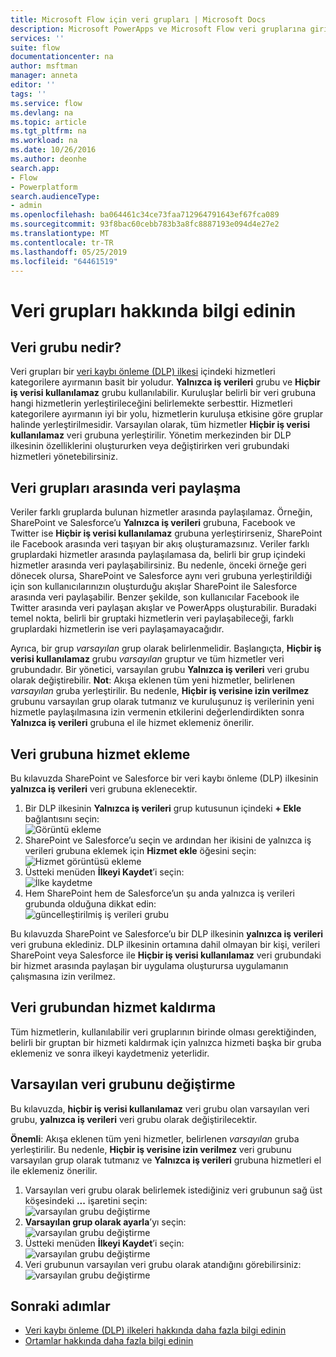 ```yaml
---
title: Microsoft Flow için veri grupları | Microsoft Docs
description: Microsoft PowerApps ve Microsoft Flow veri gruplarına giriş.
services: ''
suite: flow
documentationcenter: na
author: msftman
manager: anneta
editor: ''
tags: ''
ms.service: flow
ms.devlang: na
ms.topic: article
ms.tgt_pltfrm: na
ms.workload: na
ms.date: 10/26/2016
ms.author: deonhe
search.app:
- Flow
- Powerplatform
search.audienceType:
- admin
ms.openlocfilehash: ba064461c34ce73faa712964791643ef67fca089
ms.sourcegitcommit: 93f8bac60cebb783b3a8fc8887193e094d4e27e2
ms.translationtype: MT
ms.contentlocale: tr-TR
ms.lasthandoff: 05/25/2019
ms.locfileid: "64461519"
---
```

# <a name="learn-all-about-data-groups"></a>Veri grupları hakkında bilgi edinin
## <a name="what-is-a-data-group"></a>Veri grubu nedir?
Veri grupları bir [veri kaybı önleme (DLP) ilkesi](prevent-data-loss.md) içindeki hizmetleri kategorilere ayırmanın basit bir yoludur. **Yalnızca iş verileri** grubu ve **Hiçbir iş verisi kullanılamaz** grubu kullanılabilir. Kuruluşlar belirli bir veri grubuna hangi hizmetlerin yerleştirileceğini belirlemekte serbesttir. Hizmetleri kategorilere ayırmanın iyi bir yolu, hizmetlerin kuruluşa etkisine göre gruplar halinde yerleştirilmesidir. Varsayılan olarak, tüm hizmetler **Hiçbir iş verisi kullanılamaz** veri grubuna yerleştirilir. Yönetim merkezinden bir DLP ilkesinin özelliklerini oluştururken veya değiştirirken veri grubundaki hizmetleri yönetebilirsiniz.

## <a name="how-data-is-shared-between-data-groups"></a>Veri grupları arasında veri paylaşma
Veriler farklı gruplarda bulunan hizmetler arasında paylaşılamaz. Örneğin, SharePoint ve Salesforce’u **Yalnızca iş verileri** grubuna, Facebook ve Twitter ise **Hiçbir iş verisi kullanılamaz** grubuna yerleştirirseniz, SharePoint ile Facebook arasında veri taşıyan bir akış oluşturamazsınız. Veriler farklı gruplardaki hizmetler arasında paylaşılamasa da, belirli bir grup içindeki hizmetler arasında veri paylaşabilirsiniz. Bu nedenle, önceki örneğe geri dönecek olursa, SharePoint ve Salesforce aynı veri grubuna yerleştirildiği için son kullanıcılarınızın oluşturduğu akışlar SharePoint ile Salesforce arasında veri paylaşabilir. Benzer şekilde, son kullanıcılar Facebook ile Twitter arasında veri paylaşan akışlar ve PowerApps oluşturabilir. Buradaki temel nokta, belirli bir gruptaki hizmetlerin veri paylaşabileceği, farklı gruplardaki hizmetlerin ise veri paylaşamayacağıdır.  

Ayrıca, bir grup *varsayılan* grup olarak belirlenmelidir. Başlangıçta, **Hiçbir iş verisi kullanılamaz** grubu *varsayılan* gruptur ve tüm hizmetler veri grubundadır. Bir yönetici, varsayılan grubu **Yalnızca iş verileri** veri grubu olarak değiştirebilir. **Not**: Akışa eklenen tüm yeni hizmetler, belirlenen *varsayılan* gruba yerleştirilir. Bu nedenle, **Hiçbir iş verisine izin verilmez** grubunu varsayılan grup olarak tutmanız ve kuruluşunuz iş verilerinin yeni hizmetle paylaşılmasına izin vermenin etkilerini değerlendirdikten sonra **Yalnızca iş verileri** grubuna el ile hizmet eklemeniz önerilir.

## <a name="add-services-to-a-data-group"></a>Veri grubuna hizmet ekleme
Bu kılavuzda SharePoint ve Salesforce bir veri kaybı önleme (DLP) ilkesinin **yalnızca iş verileri** veri grubuna eklenecektir. 

1. Bir DLP ilkesinin **Yalnızca iş verileri** grup kutusunun içindeki **+ Ekle** bağlantısını seçin:    
   ![Görüntü ekleme](./media/introduction-to-data-groups/add-to-data-group-1.png)  
2. SharePoint ve Salesforce’u seçin ve ardından her ikisini de yalnızca iş verileri grubuna eklemek için **Hizmet ekle** öğesini seçin:    
   ![Hizmet görüntüsü ekleme](./media/introduction-to-data-groups/add-to-data-group-2.png)  
3. Üstteki menüden **İlkeyi Kaydet**’i seçin:  
   ![İlke kaydetme](./media/introduction-to-data-groups/add-to-data-group-4.png) 
4. Hem SharePoint hem de Salesforce’un şu anda yalnızca iş verileri grubunda olduğuna dikkat edin:  
   ![güncelleştirilmiş iş verileri grubu](./media/introduction-to-data-groups/add-to-data-group-3.png)   

Bu kılavuzda SharePoint ve Salesforce’u bir DLP ilkesinin **yalnızca iş verileri** veri grubuna eklediniz. DLP ilkesinin ortamına dahil olmayan bir kişi, verileri SharePoint veya Salesforce ile **Hiçbir iş verisi kullanılamaz** veri grubundaki bir hizmet arasında paylaşan bir uygulama oluşturursa uygulamanın çalışmasına izin verilmez.

## <a name="remove-services-from-a-data-group"></a>Veri grubundan hizmet kaldırma
Tüm hizmetlerin, kullanılabilir veri gruplarının birinde olması gerektiğinden, belirli bir gruptan bir hizmeti kaldırmak için yalnızca hizmeti başka bir gruba eklemeniz ve sonra ilkeyi kaydetmeniz yeterlidir.  

## <a name="change-the-default-data-group"></a>Varsayılan veri grubunu değiştirme
Bu kılavuzda, **hiçbir iş verisi kullanılamaz** veri grubu olan varsayılan veri grubu, **yalnızca iş verileri** veri grubu olarak değiştirilecektir.  

**Önemli**: Akışa eklenen tüm yeni hizmetler, belirlenen *varsayılan* gruba yerleştirilir. Bu nedenle, **Hiçbir iş verisine izin verilmez** veri grubunu varsayılan grup olarak tutmanız ve **Yalnızca iş verileri** grubuna hizmetleri el ile eklemeniz önerilir.

1. Varsayılan veri grubu olarak belirlemek istediğiniz veri grubunun sağ üst köşesindeki **...** işaretini seçin:    
   ![varsayılan grubu değiştirme](./media/introduction-to-data-groups/default-data-group-0.png)  
2. **Varsayılan grup olarak ayarla**’yı seçin:  
   ![varsayılan grubu değiştirme](./media/introduction-to-data-groups/default-data-group-1.png)   
3. Üstteki menüden **İlkeyi Kaydet**’i seçin:  
   ![varsayılan grubu değiştirme](./media/introduction-to-data-groups/add-to-data-group-4.png) 
4. Veri grubunun varsayılan veri grubu olarak atandığını görebilirsiniz:  
   ![varsayılan grubu değiştirme](./media/introduction-to-data-groups/default-data-group-2.png)   

## <a name="next-steps"></a>Sonraki adımlar
* [Veri kaybı önleme (DLP) ilkeleri hakkında daha fazla bilgi edinin](prevent-data-loss.md)
* [Ortamlar hakkında daha fazla bilgi edinin](environments-overview-admin.md)   

